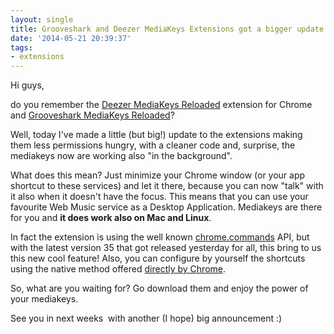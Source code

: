 ```yaml
---
layout: single
title: Grooveshark and Deezer MediaKeys Extensions got a bigger update!
date: '2014-05-21 20:39:37'
tags:
- extensions
---
```


Hi guys,

do you remember the [Deezer MediaKeys Reloaded](https://chrome.google.com/webstore/detail/deezer-mediakeys-reloaded/jcjacdgelmcehgcakabkobhgiamfklah) extension for Chrome and [Grooveshark MediaKeys Reloaded](https://chrome.google.com/webstore/detail/grooveshark-mediakeys-rel/jaicdopiaemahiofpemoljckbebcpcjm)?

Well, today I've made a little (but big!) update to the extensions making them less permissions hungry, with a cleaner code and, surprise, the mediakeys now are working also "in the background".

What does this mean? Just minimize your Chrome window (or your app shortcut to these services) and let it there, because you can now "talk" with it also when it doesn't have the focus. This means that you can use your favourite Web Music service as a Desktop Application. Mediakeys are there for you and **it does work also on Mac and Linux**.

In fact the extension is using the well known [chrome.commands](https://developer.chrome.com/extensions/commands) API, but with the latest version 35 that got released yesterday for all, this bring to us this new cool feature! Also, you can configure by yourself the shortcuts using the native method offered [directly by Chrome](http://www.omgchrome.com/keyboard-control-scope-chrome-extensions/).

So, what are you waiting for? Go download them and enjoy the power of your mediakeys.

See you in next weeks  with another (I hope) big announcement :)